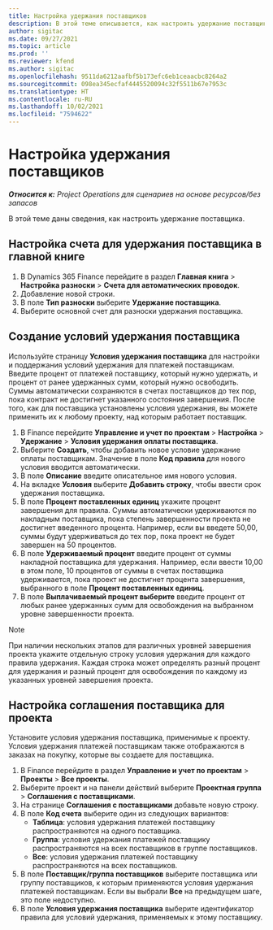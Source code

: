 ```yaml
---
title: Настройка удержания поставщиков
description: В этой теме описывается, как настроить удержание поставщика.
author: sigitac
ms.date: 09/27/2021
ms.topic: article
ms.prod: ''
ms.reviewer: kfend
ms.author: sigitac
ms.openlocfilehash: 9511da6212aafbf5b173efc6eb1ceaacbc8264a2
ms.sourcegitcommit: 098ea345ecfaf4445520094c32f5511b67e7953c
ms.translationtype: HT
ms.contentlocale: ru-RU
ms.lasthandoff: 10/02/2021
ms.locfileid: "7594622"
---
```

# <a name="set-up-vendor-retention"></a>Настройка удержания поставщиков

_**Относится к:** Project Operations для сценариев на основе ресурсов/без запасов_

В этой теме даны сведения, как настроить удержание поставщика.

## <a name="set-up-a-vendor-retention-account-in-general-ledger"></a>Настройка счета для удержания поставщика в главной книге

1. В Dynamics 365 Finance перейдите в раздел **Главная книга** > **Настройка разноски** > **Счета для автоматических проводок**.
2. Добавление новой строки.
3. В поле **Тип разноски** выберите **Удержание поставщика**.
4. Выберите основной счет для разноски удержания поставщика.

## <a name="create-vendor-retention-terms"></a>Создание условий удержания поставщика

Используйте страницу **Условия удержания поставщика** для настройки и поддержания условий удержания для платежей поставщикам. Введите процент от платежей поставщику, который нужно удержать, и процент от ранее удержанных сумм, который нужно освободить. Суммы автоматически сохраняются в счетах поставщиков до тех пор, пока контракт не достигнет указанного состояния завершения. После того, как для поставщика установлены условия удержания, вы можете применить их к любому проекту, над которым работает поставщик.

1. В Finance перейдите **Управление и учет по проектам** > **Настройка** > **Удержание** > **Условия удержания оплаты поставщика**.
2. Выберите **Создать**, чтобы добавить новое условие удержание оплаты поставщикам. Значение в поле **Код правила** для нового условия вводится автоматически. 
3. В поле **Описание** введите описательное имя нового условия.
4. На вкладке **Условия** выберите **Добавить строку**, чтобы ввести срок удержания поставщика.
5. В поле **Процент поставленных единиц** укажите процент завершения для правила. Суммы автоматически удерживаются по накладным поставщика, пока степень завершенности проекта не достигнет введенного процента. Например, если вы введете 50,00, суммы будут удерживаться до тех пор, пока проект не будет завершен на 50 процентов.
6. В поле **Удерживаемый процент** введите процент от суммы накладной поставщика для удержания. Например, если ввести 10,00 в этом поле, 10 процентов от суммы в счетах поставщика удерживается, пока проект не достигнет процента завершения, выбранного в поле **Процент поставленных единиц**.
7. В поле **Выплачиваемый процент выберите** введите процент от любых ранее удержанных сумм для освобождения на выбранном уровне завершенности проекта.

> [!NOTE]
> При наличии нескольких этапов для различных уровней завершения проекта укажите отдельную строку условия удержания для каждого правила удержания. Каждая строка может определять разный процент для удержания и разный процент для освобождения по каждому из указанных уровней завершения проекта.

## <a name="set-up-a-vendor-agreement-for-the-project"></a>Настройка соглашения поставщика для проекта

Установите условия удержания поставщика, применимые к проекту. Условия удержания платежей поставщикам также отображаются в заказах на покупку, которые вы создаете для поставщика.

1. В Finance перейдите в раздел **Управление и учет по проектам** > **Проекты** > **Все проекты**. 
2. Выберите проект и на панели действий выберите **Проектная группа** > **Соглашения с поставщиками**.
3. На странице **Соглашения с поставщиками** добавьте новую строку.
4. В поле **Код счета** выберите один из следующих вариантов:
   - **Таблица**: условия удержания платежей поставщику распространяются на одного поставщика.
   - **Группа**: условия удержания платежей поставщику распространяются на всех поставщиков в группе поставщиков.
   - **Все**: условия удержания платежей поставщику распространяются на всех поставщиков.
5. В поле **Поставщик/группа поставщиков** выберите поставщика или группу поставщиков, к которым применяются условия удержания платежей поставщикам. Если вы выбрали **Все** на предыдущем шаге, это поле недоступно.
6. В поле **Условия удержания поставщика** выберите идентификатор правила для условий удержания, применяемых к этому поставщику.

